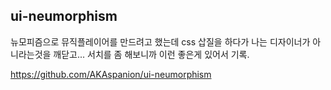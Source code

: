 ## ui-neumorphism

뉴모피즘으로 뮤직플레이어를 만드려고 했는데 css 삽질을 하다가 나는 디자이너가 아니라는것을 깨닫고... 서치를 좀 해보니까 이런 좋은게 있어서 기록.

https://github.com/AKAspanion/ui-neumorphism

